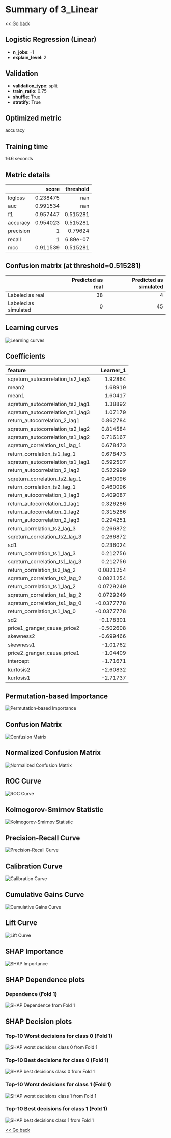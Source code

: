 # Summary of 3_Linear

[<< Go back](../README.md)


## Logistic Regression (Linear)
- **n_jobs**: -1
- **explain_level**: 2

## Validation
 - **validation_type**: split
 - **train_ratio**: 0.75
 - **shuffle**: True
 - **stratify**: True

## Optimized metric
accuracy

## Training time

16.6 seconds

## Metric details
|           |    score |   threshold |
|:----------|---------:|------------:|
| logloss   | 0.238475 |  nan        |
| auc       | 0.991534 |  nan        |
| f1        | 0.957447 |    0.515281 |
| accuracy  | 0.954023 |    0.515281 |
| precision | 1        |    0.79624  |
| recall    | 1        |    6.89e-07 |
| mcc       | 0.911539 |    0.515281 |


## Confusion matrix (at threshold=0.515281)
|                      |   Predicted as real |   Predicted as simulated |
|:---------------------|--------------------:|-------------------------:|
| Labeled as real      |                  38 |                        4 |
| Labeled as simulated |                   0 |                       45 |

## Learning curves
![Learning curves](learning_curves.png)

## Coefficients
| feature                           |   Learner_1 |
|:----------------------------------|------------:|
| sqreturn_autocorrelation_ts2_lag3 |   1.92864   |
| mean2                             |   1.68919   |
| mean1                             |   1.60417   |
| sqreturn_autocorrelation_ts2_lag1 |   1.38892   |
| sqreturn_autocorrelation_ts1_lag3 |   1.07179   |
| return_autocorrelation_2_lag1     |   0.862784  |
| sqreturn_autocorrelation_ts2_lag2 |   0.814584  |
| sqreturn_autocorrelation_ts1_lag2 |   0.716167  |
| sqreturn_correlation_ts1_lag_1    |   0.678473  |
| return_correlation_ts1_lag_1      |   0.678473  |
| sqreturn_autocorrelation_ts1_lag1 |   0.592507  |
| return_autocorrelation_2_lag2     |   0.522999  |
| sqreturn_correlation_ts2_lag_1    |   0.460096  |
| return_correlation_ts2_lag_1      |   0.460096  |
| return_autocorrelation_1_lag3     |   0.409087  |
| return_autocorrelation_1_lag1     |   0.326286  |
| return_autocorrelation_1_lag2     |   0.315286  |
| return_autocorrelation_2_lag3     |   0.294251  |
| return_correlation_ts2_lag_3      |   0.266872  |
| sqreturn_correlation_ts2_lag_3    |   0.266872  |
| sd1                               |   0.236024  |
| return_correlation_ts1_lag_3      |   0.212756  |
| sqreturn_correlation_ts1_lag_3    |   0.212756  |
| return_correlation_ts2_lag_2      |   0.0821254 |
| sqreturn_correlation_ts2_lag_2    |   0.0821254 |
| return_correlation_ts1_lag_2      |   0.0729249 |
| sqreturn_correlation_ts1_lag_2    |   0.0729249 |
| sqreturn_correlation_ts1_lag_0    |  -0.0377778 |
| return_correlation_ts1_lag_0      |  -0.0377778 |
| sd2                               |  -0.178301  |
| price1_granger_cause_price2       |  -0.502608  |
| skewness2                         |  -0.699466  |
| skewness1                         |  -1.01762   |
| price2_granger_cause_price1       |  -1.04409   |
| intercept                         |  -1.71671   |
| kurtosis2                         |  -2.60832   |
| kurtosis1                         |  -2.71737   |


## Permutation-based Importance
![Permutation-based Importance](permutation_importance.png)
## Confusion Matrix

![Confusion Matrix](confusion_matrix.png)


## Normalized Confusion Matrix

![Normalized Confusion Matrix](confusion_matrix_normalized.png)


## ROC Curve

![ROC Curve](roc_curve.png)


## Kolmogorov-Smirnov Statistic

![Kolmogorov-Smirnov Statistic](ks_statistic.png)


## Precision-Recall Curve

![Precision-Recall Curve](precision_recall_curve.png)


## Calibration Curve

![Calibration Curve](calibration_curve_curve.png)


## Cumulative Gains Curve

![Cumulative Gains Curve](cumulative_gains_curve.png)


## Lift Curve

![Lift Curve](lift_curve.png)



## SHAP Importance
![SHAP Importance](shap_importance.png)

## SHAP Dependence plots

### Dependence (Fold 1)
![SHAP Dependence from Fold 1](learner_fold_0_shap_dependence.png)

## SHAP Decision plots

### Top-10 Worst decisions for class 0 (Fold 1)
![SHAP worst decisions class 0 from Fold 1](learner_fold_0_shap_class_0_worst_decisions.png)
### Top-10 Best decisions for class 0 (Fold 1)
![SHAP best decisions class 0 from Fold 1](learner_fold_0_shap_class_0_best_decisions.png)
### Top-10 Worst decisions for class 1 (Fold 1)
![SHAP worst decisions class 1 from Fold 1](learner_fold_0_shap_class_1_worst_decisions.png)
### Top-10 Best decisions for class 1 (Fold 1)
![SHAP best decisions class 1 from Fold 1](learner_fold_0_shap_class_1_best_decisions.png)

[<< Go back](../README.md)
